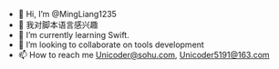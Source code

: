 - 👋 Hi, I’m @MingLiang1235
- 👀 我对脚本语言感兴趣
- 🌱 I’m currently learning Swift.
- 💞️ I’m looking to collaborate on tools development
- 📫 How to reach me Unicoder@sohu.com, Unicoder5191@163.com

<!---
MingLiang1235/MingLiang1235 is a ✨ special ✨ repository because its `README.md` (this file) appears on your GitHub profile.
You can click the Preview link to take a look at your changes.
--->
